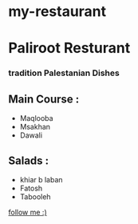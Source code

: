 # my-restaurant

# Paliroot Resturant
### tradition Palestanian Dishes

## Main Course :
- Maqlooba
- Msakhan
- Dawali

## Salads :
- khiar b laban
- Fatosh
- Tabooleh



[](http://www.dubaiconfidential.ae/food-and-drinks/food-from-gaza/)

[follow me :)](https://github.com/EmanRiziq)